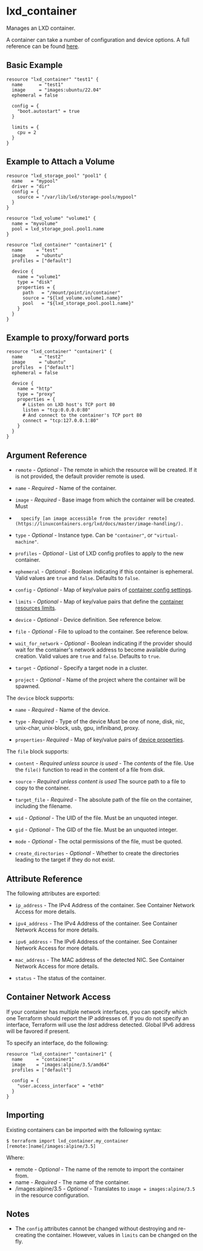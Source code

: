 # lxd_container

Manages an LXD container.

A container can take a number of configuration and device options. A full reference can be found [here](https://documentation.ubuntu.com/lxd/en/latest/reference/instance_options/).

## Basic Example

```hcl
resource "lxd_container" "test1" {
  name      = "test1"
  image     = "images:ubuntu/22.04"
  ephemeral = false

  config = {
    "boot.autostart" = true
  }

  limits = {
    cpu = 2
  }
}
```

## Example to Attach a Volume

```hcl
resource "lxd_storage_pool" "pool1" {
  name   = "mypool"
  driver = "dir"
  config = {
    source = "/var/lib/lxd/storage-pools/mypool"
  }
}

resource "lxd_volume" "volume1" {
  name = "myvolume"
  pool = lxd_storage_pool.pool1.name
}

resource "lxd_container" "container1" {
  name     = "test"
  image    = "ubuntu"
  profiles = ["default"]

  device {
    name = "volume1"
    type = "disk"
    properties = {
      path   = "/mount/point/in/container"
      source = "${lxd_volume.volume1.name}"
      pool   = "${lxd_storage_pool.pool1.name}"
    }
  }
}
```

## Example to proxy/forward ports

```hcl
resource "lxd_container" "container1" {
  name      = "test2"
  image     = "ubuntu"
  profiles  = ["default"]
  ephemeral = false

  device {
    name = "http"
    type = "proxy"
    properties = {
      # Listen on LXD host's TCP port 80
      listen = "tcp:0.0.0.0:80"
      # And connect to the container's TCP port 80
      connect = "tcp:127.0.0.1:80"
    }
  }
}
```

## Argument Reference

* `remote` - *Optional* - The remote in which the resource will be created. If
	it is not provided, the default provider remote is used.

* `name` - *Required* - Name of the container.

* `image` - *Required* - Base image from which the container will be created. Must
*       specify [an image accessible from the provider remote](https://linuxcontainers.org/lxd/docs/master/image-handling/).

* `type` - *Optional* -  Instance type. Can be `"container"`, or `"virtual-machine"`.

* `profiles` - *Optional* - List of LXD config profiles to apply to the new
	container.

* `ephemeral` - *Optional* - Boolean indicating if this container is ephemeral.
	Valid values are `true` and `false`. Defaults to `false`.

* `config` - *Optional* - Map of key/value pairs of
	[container config settings](https://documentation.ubuntu.com/lxd/en/latest/reference/instance_options/).

* `limits` - *Optional* - Map of key/value pairs that define the
	[container resources limits](https://documentation.ubuntu.com/lxd/en/latest/reference/instance_options/#resource-limits).

* `device` - *Optional* - Device definition. See reference below.

* `file` - *Optional* - File to upload to the container. See reference below.

* `wait_for_network` - *Optional* - Boolean indicating if the provider should wait for the container's network address to become available during creation.
  Valid values are `true` and `false`. Defaults to `true`.

* `target` - *Optional* - Specify a target node in a cluster.

* `project` - *Optional* - Name of the project where the container will be spawned.

The `device` block supports:

* `name` - *Required* - Name of the device.

* `type` - *Required* - Type of the device Must be one of none, disk, nic,
	unix-char, unix-block, usb, gpu, infiniband, proxy.

* `properties`- *Required* - Map of key/value pairs of
	[device properties](https://documentation.ubuntu.com/lxd/en/latest/reference/devices/).

The `file` block supports:

* `content` - *Required unless source is used* - The _contents_ of the file.
	Use the `file()` function to read in the content of a file from disk.

* `source` - *Required unless content is used* The source path to a file to
	copy to the container.

* `target_file` - *Required* - The absolute path of the file on the container,
	including the filename.

* `uid` - *Optional* - The UID of the file. Must be an unquoted integer.

* `gid` - *Optional* - The GID of the file. Must be an unquoted integer.

* `mode` - *Optional* - The octal permissions of the file, must be quoted.

* `create_directories` - *Optional* - Whether to create the directories leading
	to the target if they do not exist.

## Attribute Reference

The following attributes are exported:

* `ip_address` - The IPv4 Address of the container. See Container Network Access
  for more details.

* `ipv4_address` - The IPv4 Address of the container. See Container Network
  Access for more details.

* `ipv6_address` - The IPv6 Address of the container. See Container Network
  Access for more details.

* `mac_address` - The MAC address of the detected NIC. See Container Network
  Access for more details.

* `status` - The status of the container.

## Container Network Access

If your container has multiple network interfaces, you can specify which one
Terraform should report the IP addresses of. If you do not specify an interface,
Terraform will use the _last_ address detected. Global IPv6 address will be favored if present.

To specify an interface, do the following:

```hcl
resource "lxd_container" "container1" {
  name     = "container1"
  image    = "images:alpine/3.5/amd64"
  profiles = ["default"]

  config = {
    "user.access_interface" = "eth0"
  }
}
```

## Importing

Existing containers can be imported with the following syntax:

```shell
$ terraform import lxd_container.my_container [remote:]name[/images:alpine/3.5]
```

Where:

* remote - *Optional* - The name of the remote to import the container from.
* name - *Required* - The name of the container.
* /images:alpine/3.5 - *Optional* - Translates to `image = images:alpine/3.5`
  in the resource configuration.

## Notes

* The `config` attributes cannot be changed without destroying and re-creating
	the container. However, values in `limits` can be changed on the fly.
